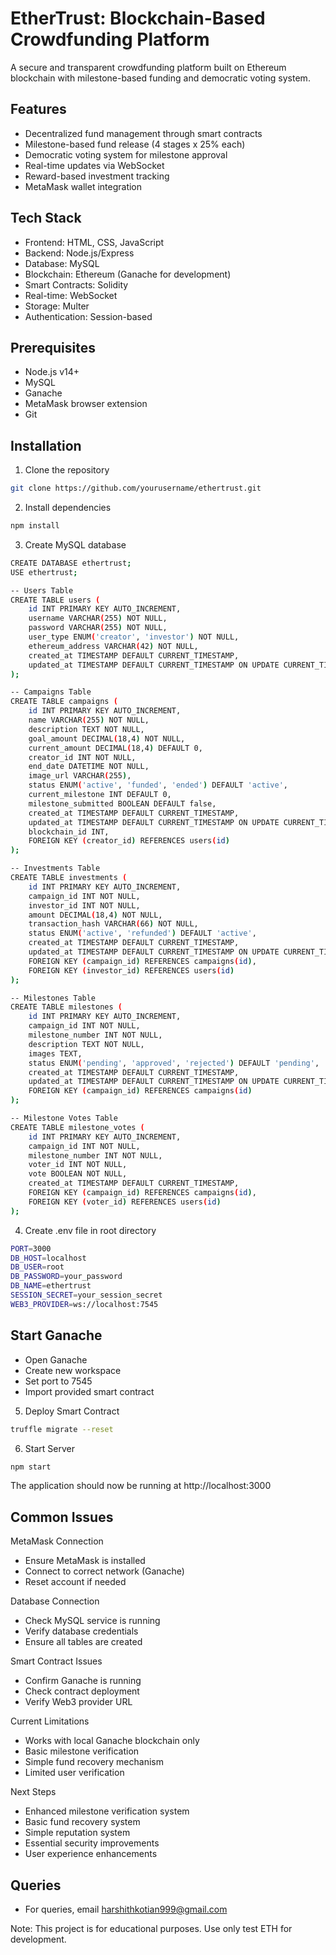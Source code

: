 # EtherTrust: Blockchain-Based Crowdfunding Platform

A secure and transparent crowdfunding platform built on Ethereum blockchain with milestone-based funding and democratic voting system.

## Features
- Decentralized fund management through smart contracts
- Milestone-based fund release (4 stages x 25% each)
- Democratic voting system for milestone approval
- Real-time updates via WebSocket
- Reward-based investment tracking
- MetaMask wallet integration

## Tech Stack
- Frontend: HTML, CSS, JavaScript 
- Backend: Node.js/Express
- Database: MySQL
- Blockchain: Ethereum (Ganache for development)
- Smart Contracts: Solidity
- Real-time: WebSocket
- Storage: Multer
- Authentication: Session-based

## Prerequisites
- Node.js v14+
- MySQL
- Ganache 
- MetaMask browser extension
- Git

## Installation

1. Clone the repository
```bash
git clone https://github.com/yourusername/ethertrust.git
```

2. Install dependencies
```bash
npm install
```

3. Create MySQL database
```bash
CREATE DATABASE ethertrust;
USE ethertrust;

-- Users Table
CREATE TABLE users (
    id INT PRIMARY KEY AUTO_INCREMENT,
    username VARCHAR(255) NOT NULL,
    password VARCHAR(255) NOT NULL,
    user_type ENUM('creator', 'investor') NOT NULL,
    ethereum_address VARCHAR(42) NOT NULL,
    created_at TIMESTAMP DEFAULT CURRENT_TIMESTAMP,
    updated_at TIMESTAMP DEFAULT CURRENT_TIMESTAMP ON UPDATE CURRENT_TIMESTAMP
);

-- Campaigns Table
CREATE TABLE campaigns (
    id INT PRIMARY KEY AUTO_INCREMENT,
    name VARCHAR(255) NOT NULL,
    description TEXT NOT NULL,
    goal_amount DECIMAL(18,4) NOT NULL,
    current_amount DECIMAL(18,4) DEFAULT 0,
    creator_id INT NOT NULL,
    end_date DATETIME NOT NULL,
    image_url VARCHAR(255),
    status ENUM('active', 'funded', 'ended') DEFAULT 'active',
    current_milestone INT DEFAULT 0,
    milestone_submitted BOOLEAN DEFAULT false,
    created_at TIMESTAMP DEFAULT CURRENT_TIMESTAMP,
    updated_at TIMESTAMP DEFAULT CURRENT_TIMESTAMP ON UPDATE CURRENT_TIMESTAMP,
    blockchain_id INT,
    FOREIGN KEY (creator_id) REFERENCES users(id)
);

-- Investments Table
CREATE TABLE investments (
    id INT PRIMARY KEY AUTO_INCREMENT,
    campaign_id INT NOT NULL,
    investor_id INT NOT NULL,
    amount DECIMAL(18,4) NOT NULL,
    transaction_hash VARCHAR(66) NOT NULL,
    status ENUM('active', 'refunded') DEFAULT 'active',
    created_at TIMESTAMP DEFAULT CURRENT_TIMESTAMP,
    updated_at TIMESTAMP DEFAULT CURRENT_TIMESTAMP ON UPDATE CURRENT_TIMESTAMP,
    FOREIGN KEY (campaign_id) REFERENCES campaigns(id),
    FOREIGN KEY (investor_id) REFERENCES users(id)
);

-- Milestones Table
CREATE TABLE milestones (
    id INT PRIMARY KEY AUTO_INCREMENT,
    campaign_id INT NOT NULL,
    milestone_number INT NOT NULL,
    description TEXT NOT NULL,
    images TEXT,
    status ENUM('pending', 'approved', 'rejected') DEFAULT 'pending',
    created_at TIMESTAMP DEFAULT CURRENT_TIMESTAMP,
    updated_at TIMESTAMP DEFAULT CURRENT_TIMESTAMP ON UPDATE CURRENT_TIMESTAMP,
    FOREIGN KEY (campaign_id) REFERENCES campaigns(id)
);

-- Milestone Votes Table
CREATE TABLE milestone_votes (
    id INT PRIMARY KEY AUTO_INCREMENT,
    campaign_id INT NOT NULL,
    milestone_number INT NOT NULL,
    voter_id INT NOT NULL,
    vote BOOLEAN NOT NULL,
    created_at TIMESTAMP DEFAULT CURRENT_TIMESTAMP,
    FOREIGN KEY (campaign_id) REFERENCES campaigns(id),
    FOREIGN KEY (voter_id) REFERENCES users(id)
);
```

4. Create .env file in root directory
```bash
PORT=3000
DB_HOST=localhost
DB_USER=root
DB_PASSWORD=your_password
DB_NAME=ethertrust
SESSION_SECRET=your_session_secret
WEB3_PROVIDER=ws://localhost:7545
```

## Start Ganache
- Open Ganache
- Create new workspace
- Set port to 7545
- Import provided smart contract

5. Deploy Smart Contract
```bash
truffle migrate --reset
```

6. Start Server
```bash
npm start
```

The application should now be running at http://localhost:3000



## Common Issues
MetaMask Connection
- Ensure MetaMask is installed
- Connect to correct network (Ganache)
- Reset account if needed

Database Connection
- Check MySQL service is running
- Verify database credentials
- Ensure all tables are created

Smart Contract Issues
- Confirm Ganache is running
- Check contract deployment
- Verify Web3 provider URL

Current Limitations
- Works with local Ganache blockchain only
- Basic milestone verification
- Simple fund recovery mechanism
- Limited user verification

Next Steps
- Enhanced milestone verification system
- Basic fund recovery system
- Simple reputation system
- Essential security improvements
- User experience enhancements


## Queries
- For queries, email harshithkotian999@gmail.com
  
Note: This project is for educational purposes. Use only test ETH for development.

